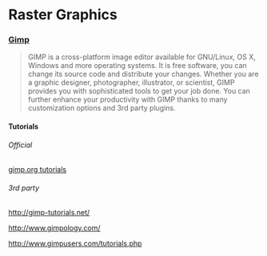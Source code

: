 # Raster Graphics

### [Gimp](https://www.gimp.org)

> GIMP is a cross-platform image editor available for GNU/Linux, OS X, Windows and more operating systems. It is free software, you can change its source code and distribute your changes.
Whether you are a graphic designer, photographer, illustrator, or scientist, GIMP provides you with sophisticated tools to get your job done. You can further enhance your productivity with GIMP thanks to many customization options and 3rd party plugins.

#### Tutorials

###### Official

[ gimp.org tutorials](https://www.gimp.org/tutorials/)

###### 3rd party

http://gimp-tutorials.net/

http://www.gimpology.com/

http://www.gimpusers.com/tutorials.php

